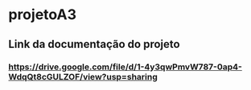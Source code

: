# projetoA3

## Link da documentação do projeto
### https://drive.google.com/file/d/1-4y3qwPmvW787-0ap4-WdqQt8cGULZOF/view?usp=sharing

